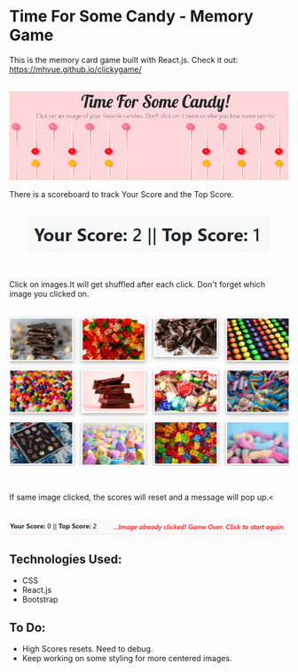 # Time For Some Candy - Memory Game  
This is the memory card game built with React.js. Check it out: https://mhvue.github.io/clickygame/

<p align ="center"><br><img src="./src/images/title.png" width="700px"></p>

There is a scoreboard to track Your Score and the Top Score.
<p align ="center"><br><img src="./src/images/score.png"></p>
<br>

Click on images.It will get shuffled after each click. Don't forget which image you clicked on.
<p align ="center"><br><img src="./src/images/candyImgs.png" width="600px"></p>
<br>

If same image clicked, the scores will reset and a message will pop up.<
<p align ="center"><br><img src="./src/images/gameOverMsg.png"></p>

## Technologies Used:
* CSS
* React.js
* Bootstrap

## To Do:
* High Scores resets. Need to debug. 
* Keep working on some styling for more centered images. 
